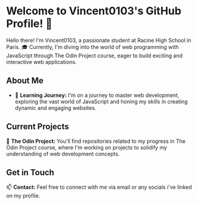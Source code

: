 # Welcome to Vincent0103's GitHub Profile! 👋

Hello there! I'm Vincent0103, a passionate student at Racine High School in Paris. 🎓 Currently, I'm diving into the world of web programming with JavaScript through The Odin Project course, eager to build exciting and interactive web applications.

## About Me

- 🚀 **Learning Journey:** I'm on a journey to master web development, exploring the vast world of JavaScript and honing my skills in creating dynamic and engaging websites.

## Current Projects

🔧 **The Odin Project:** You'll find repositories related to my progress in The Odin Project course, where I'm working on projects to solidify my understanding of web development concepts.

## Get in Touch

📫 **Contact:** Feel free to connect with me via email or any socials i've linked on my profile.
